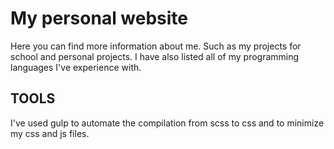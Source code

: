 # My personal website

Here you can find more information about me. Such as my projects for school and personal projects. I have also listed all of my programming languages I've experience with.

## TOOLS

I've used gulp to automate the compilation from scss to css and to minimize my css and js files.